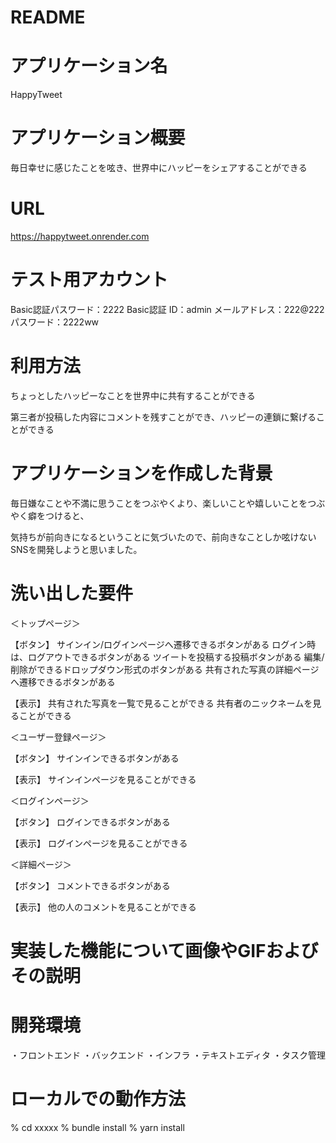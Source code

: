 # README

# アプリケーション名
HappyTweet

# アプリケーション概要
毎日幸せに感じたことを呟き、世界中にハッピーをシェアすることができる

# URL
https://happytweet.onrender.com

# テスト用アカウント
Basic認証パスワード：2222
Basic認証 ID：admin
メールアドレス：222@222
パスワード：2222ww

# 利用方法
ちょっとしたハッピーなことを世界中に共有することができる

第三者が投稿した内容にコメントを残すことができ、ハッピーの連鎖に繋げることができる

# アプリケーションを作成した背景
毎日嫌なことや不満に思うことをつぶやくより、楽しいことや嬉しいことをつぶやく癖をつけると、

気持ちが前向きになるということに気づいたので、前向きなことしか呟けないSNSを開発しようと思いました。

# 洗い出した要件

＜トップページ＞

【ボタン】
サインイン/ログインページへ遷移できるボタンがある
ログイン時は、ログアウトできるボタンがある
ツイートを投稿する投稿ボタンがある
編集/削除ができるドロップダウン形式のボタンがある
共有された写真の詳細ページへ遷移できるボタンがある

【表示】
共有された写真を一覧で見ることができる
共有者のニックネームを見ることができる

＜ユーザー登録ページ＞

【ボタン】
サインインできるボタンがある

【表示】
サインインページを見ることができる

＜ログインページ＞

【ボタン】
ログインできるボタンがある

【表示】
ログインページを見ることができる

＜詳細ページ＞

【ボタン】
コメントできるボタンがある

【表示】
他の人のコメントを見ることができる


# 実装した機能について画像やGIFおよびその説明

# 開発環境
・フロントエンド
・バックエンド
・インフラ
・テキストエディタ
・タスク管理

# ローカルでの動作方法
% cd xxxxx
% bundle install
% yarn install





